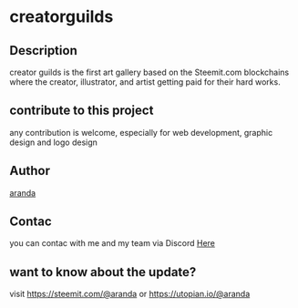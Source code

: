 # creatorguilds

## Description
creator guilds is the first art gallery based on the Steemit.com blockchains where the creator, illustrator, and artist getting paid for their hard works.

## contribute to this project
any contribution is welcome, especially for web development, graphic design and logo design

## Author
<a href="https://utopian.io/@aranda">aranda</a></center></div>

## Contac
you can contac with me and my team via Discord <a href="https://discord.gg/c82PUSx">Here</a></center></div>

## want to know about the update?
visit https://steemit.com/@aranda or https://utopian.io/@aranda

